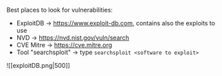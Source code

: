 Best places to look for vulnerabilities:
- ExploitDB -> https://www.exploit-db.com, contains also the exploits to use
- NVD -> https://nvd.nist.gov/vuln/search
- CVE Mitre -> https://cve.mitre.org
- Tool "searchsploit" -> type `searchsploit <software to exploit>`

![[exploitDB.png|500]]